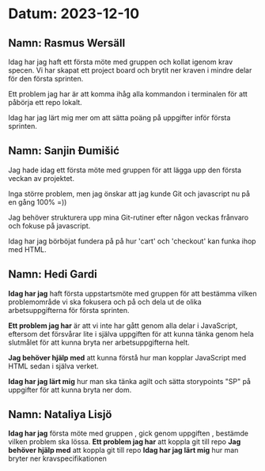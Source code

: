 # Datum: 2023-12-10

## Namn: Rasmus Wersäll

Idag har jag haft ett första möte med gruppen och kollat igenom krav specen. Vi har skapat ett project board och brytit ner kraven i mindre delar för den första sprinten.

Ett problem jag har är att komma ihåg alla kommandon i terminalen för att påbörja ett repo lokalt.

Idag har jag lärt mig mer om att sätta poäng på uppgifter inför första sprinten.

## Namn: Sanjin Đumišić

Jag hade idag ett första möte med gruppen för att lägga upp den första veckan av projektet.

Inga större problem, men jag önskar att jag kunde Git och javascript nu på en gång 100% =))

Jag behöver strukturera upp mina Git-rutiner efter någon veckas frånvaro och fokuse på javascript.

Idag har jag börböjat fundera på på hur 'cart' och 'checkout' kan funka ihop med HTML.

## Namn: Hedi Gardi

**Idag har jag** haft första uppstartsmöte med gruppen för att bestämma vilken problemområde vi ska fokusera och på och dela ut de olika arbetsuppgifterna för första sprinten.

**Ett problem jag har** är att vi inte har gått genom alla delar i JavaScript, eftersom det försvårar lite i själva uppgiften för att kunna tänka genom hela slutmålet för att kunna bryta ner arbetsuppgifterna helt.

**Jag behöver hjälp med** att kunna förstå hur man kopplar JavaScript med HTML sedan i själva verket.

**Idag har jag lärt mig** hur man ska tänka agilt och sätta storypoints "SP" på uppgifter för att kunna bryta ner dom.


## Namn: Nataliya Lisjö
**Idag har jag**  första möte med gruppen , gick genom uppgiften , bestämde vilken problem ska lössa.
**Ett problem jag har** att koppla git till repo
**Jag behöver hjälp med** att koppla git till repo
**Idag har jag lärt mig** hur man  bryter ner kravspecifikationen 